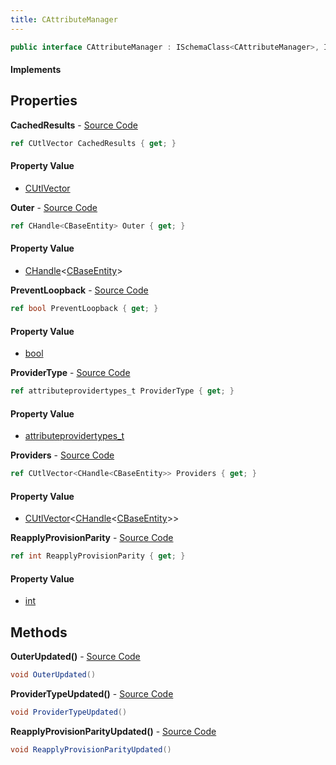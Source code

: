 ```yaml
---
title: CAttributeManager
---
```


```csharp
public interface CAttributeManager : ISchemaClass<CAttributeManager>, ISchemaField, ISchemaClass, INativeHandle
```

#### Implements

## Properties

**CachedResults** - [Source Code](https://github.com/swiftly-solution/swiftlys2/blob/master/managed/src/SwiftlyS2.Generated/Schemas/Interfaces/CAttributeManager.cs#L27)

```csharp
ref CUtlVector CachedResults { get; }
```

#### Property Value

- [CUtlVector](/docs/api/shared/natives/cutlvector)

**Outer** - [Source Code](https://github.com/swiftly-solution/swiftlys2/blob/master/managed/src/SwiftlyS2.Generated/Schemas/Interfaces/CAttributeManager.cs#L20)

```csharp
ref CHandle<CBaseEntity> Outer { get; }
```

#### Property Value

- [CHandle](/docs/api/shared/natives/chandle-1)<[CBaseEntity](/docs/api/shared/schemadefinitions/cbaseentity)>

**PreventLoopback** - [Source Code](https://github.com/swiftly-solution/swiftlys2/blob/master/managed/src/SwiftlyS2.Generated/Schemas/Interfaces/CAttributeManager.cs#L22)

```csharp
ref bool PreventLoopback { get; }
```

#### Property Value

- [bool](https://learn.microsoft.com/dotnet/api/system.boolean)

**ProviderType** - [Source Code](https://github.com/swiftly-solution/swiftlys2/blob/master/managed/src/SwiftlyS2.Generated/Schemas/Interfaces/CAttributeManager.cs#L24)

```csharp
ref attributeprovidertypes_t ProviderType { get; }
```

#### Property Value

- [attributeprovidertypes_t](/docs/api/shared/schemadefinitions/attributeprovidertypes_t)

**Providers** - [Source Code](https://github.com/swiftly-solution/swiftlys2/blob/master/managed/src/SwiftlyS2.Generated/Schemas/Interfaces/CAttributeManager.cs#L16)

```csharp
ref CUtlVector<CHandle<CBaseEntity>> Providers { get; }
```

#### Property Value

- [CUtlVector](/docs/api/shared/natives/cutlvector-1)<[CHandle](/docs/api/shared/natives/chandle-1)<[CBaseEntity](/docs/api/shared/schemadefinitions/cbaseentity)>>

**ReapplyProvisionParity** - [Source Code](https://github.com/swiftly-solution/swiftlys2/blob/master/managed/src/SwiftlyS2.Generated/Schemas/Interfaces/CAttributeManager.cs#L18)

```csharp
ref int ReapplyProvisionParity { get; }
```

#### Property Value

- [int](https://learn.microsoft.com/dotnet/api/system.int32)

## Methods

**OuterUpdated()** - [Source Code](https://github.com/swiftly-solution/swiftlys2/blob/master/managed/src/SwiftlyS2.Generated/Schemas/Interfaces/CAttributeManager.cs#L30)

```csharp
void OuterUpdated()
```

**ProviderTypeUpdated()** - [Source Code](https://github.com/swiftly-solution/swiftlys2/blob/master/managed/src/SwiftlyS2.Generated/Schemas/Interfaces/CAttributeManager.cs#L31)

```csharp
void ProviderTypeUpdated()
```

**ReapplyProvisionParityUpdated()** - [Source Code](https://github.com/swiftly-solution/swiftlys2/blob/master/managed/src/SwiftlyS2.Generated/Schemas/Interfaces/CAttributeManager.cs#L29)

```csharp
void ReapplyProvisionParityUpdated()
```

